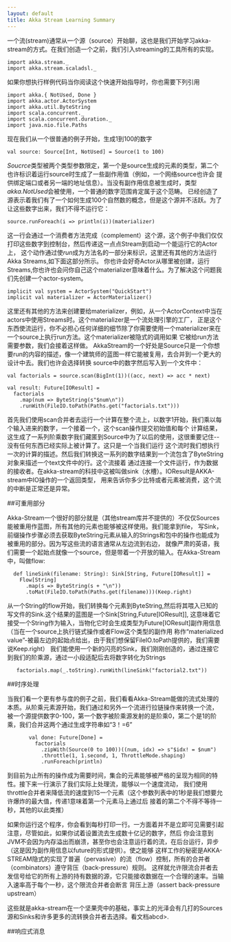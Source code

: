 ```yaml
---
layout: default
title: Akka Stream Learning Summary
---
```


一个流(stream)通常从一个源（source）开始聊，这也是我们开始学习akka-stream的方式。在我们创造一个之前，我们引入streaming的工具所有的实现。

    import akka.stream._
    import akka.stream.scaladsl._
    
如果你想执行样例代码当你阅读这个快速开始指导时，你也需要下列引用

    import akka.{ NotUsed, Done }
    import akka.actor.ActorSystem
    import akka.util.ByteString
    import scala.concurrent._
    import scala.concurrent.duration._
    import java.nio.file.Paths

现在我们从一个很普通的例子开始，生成1到100的数字

    val source: Source[Int, NotUsed] = Source(1 to 100)

*Soucrce*类型被两个类型参数限定，第一个是source生成的元素的类型，第二个也许标识着运行source时生成了一些副作用值（例如，一个网络source也许会
提供绑定端口或者另一端的地址信息）。当没有副作用信息被生成时，类型*akka.NotUsed*会被使用，一个普通的数字范围肯定属于这个范畴。
已经创造了源表示着我们有了一个如何生成100个自然数的概念，但是这个源并不活跃。为了让这些数字出来，我们不得不运行它：

    source.runForeach(i => println(i))(materializer)
    
这一行会通过一个消费者方法完成（complement）这个源，这个例子中我们仅仅打印这些数字到控制台，然后传递这一点点Stream到启动一个能运行它的Actor上，
这个动作通过使*run*成为方法名的一部分来标识，这里还有其他的方法运行Akka Streams,如下面这部分所示。
你也许会好奇Actor从哪里被创建，运行Streams,你也许也会问你自己这个materializer意味着什么。为了解决这个问题我们先创建一个actor-system。
    
    implicit val system = ActorSystem("QuickStart")
    implicit val materializer = ActorMaterializer()
    
这里还有其他的方法来创建要给materializer，例如，从一个ActorContext中当在actors中使用Streams时。这个materializer是一个流处理引擎的工厂，
正是这个东西使流运行，你不必担心任何详细的细节除了你需要使用一个materializer来在一个source上执行run方法。这个materializer被隐式的调用如果
它被给run方法需要参数，我们会接着这样做。
AkkaStream的一个好处是Source只是一个你想要run的内容的描述，像一个建筑师的蓝图一样它能被复用，去合并到一个更大的设计中去。我们也许会选择转换
source中的数字然后写入到一个文件中：

    val factorials = source.scan(BigInt(1))((acc, next) => acc * next)
     
    val result: Future[IOResult] =
      factorials
        .map(num => ByteString(s"$num\n"))
        .runWith(FileIO.toPath(Paths.get("factorials.txt")))
        
首先我们使用scan合并者去运行一个计算在整个流上，以数字1开始，我们乘以每个输入进来的数字，一个接着一个，这个scan操作提交初始值和每个
计算结果，这生成了一系列阶乘数字我们藏匿到Source中为了以后的使用，这很重要记住--没有任何东西已经实际上被计算了。这只是一个当我们运行
这个流时我们想执行一次的计算的描述。然后我们转换这一系列的数字结果到一个流包含了ByteString对象来描述一个text文件中的行。这个流接着
通过连接一个文件运行，作为数据的接收者。在akka-stream的科技中这被叫做sink（水槽）。IOResult是AKKA-stream中IO操作的一个返回类型，
用来告诉你多少比特或者元素被消费，这个流的中断是正常还是异常。
       
##可重用部分
       
Akka-Stream一个很好的部分就是（其他stream库并不提供的）不仅仅Sources能被重用作蓝图，所有其他的元素也能够被这样使用。我们能拿到file，
写Sink，前缀操作步骤必须去获取ByteString元素从输入的Strings和包中的操作也能成为被重用的部分。因为写这些流的语言通常从左边流到右边，
就像严肃的英语，我们需要一个起始点就像一个source，但是带着一个开放的输入。在Akka-Stream中，叫做flow:
      
      def lineSink(filename: String): Sink[String, Future[IOResult]] =
        Flow[String]
          .map(s => ByteString(s + "\n"))
          .toMat(FileIO.toPath(Paths.get(filename)))(Keep.right)
          
从一个String的flow开始，我们转换每个元素到ByteString,然后将其喂入已知的写文件的Sink.这个结果的蓝图是一个Sink[String,Future[IOResult]],
这意味着它接受一个String作为输入，当物化它时会生成类型为Future[IOResult]副作用信息（当在一个source上执行链式操作或者Flow这个类型的副作用
称作“materialized value”-被最左边的起始点给出，由于我们想保留FileIO.toPath提供的，我们需要说Keep.right）
我们能使用一个新的闪亮的Sink，我们刚刚创造的，通过连接它到我们的阶乘源，通过一小段适配后去将数字转化为Strings
          
       factorials.map(_.toString).runWith(lineSink("factorial2.txt"))
       
##时序处理
       
当我们看一个更有参与度的例子之前，我们看看Akka-Stream能做的流式处理的本质。从阶乘元素源开始，我们通过和另外一个流进行拉链操作来转换一个流，
被一个源提供数字0-100，第一个数字被阶乘源发射的是阶乘0，第二个是1的阶乘，我们合并这两个通过生成字符串如“3！=6”
    
           val done: Future[Done] =
             factorials
               .zipWith(Source(0 to 100))((num, idx) => s"$idx! = $num")
               .throttle(1, 1.second, 1, ThrottleMode.shaping)
               .runForeach(println)
 
到目前为止所有的操作成为需要时间，集合的元素能够被严格的呈现为相同的特性。接下来一行演示了我们实际上处理流，能够以一个速度流动，
我们使用throttle合并者来降低流的速度到1S一个元素（这个参数列表中的1秒是我们想要允许爆炸的最大值，传递1意味着第一个元素马上通过后
接着的第二个不得不等待一秒，其他的以此类推）
               
如果你运行这个程序，你会看到每秒打印一行。一方面着并不是立即可见需要引起注意，尽管如此，如果你试着设置流去生成数十亿记的数字，然后
你会注意到JVM不会因为内存溢出而崩溃，甚至你也会注意运行着的流，在后台运行，异步（这是因为副作用信息以future的形式提供）。使之能够
这样工作的秘密是AKKA-STREAM隐式的实现了普遍（pervasive）的流（flow）控制，所有的合并者（combinators）遵守背压（back-pressure）规则。
这样就允许限流合并者去发信号给它的所有上游的持有数据的源，它只能接收数据在一个合理的速率。当输入速率高于每个一秒，这个限流合并者会断言
背压上游（assert back-pressure upstream）

这些就是akka-stream在一个坚果壳中的基础，事实上的光泽会有几打的Sources源和Sinks和许多更多的流转换合并者去选择。看文档abcd>.

##响应式消息


               
               
          